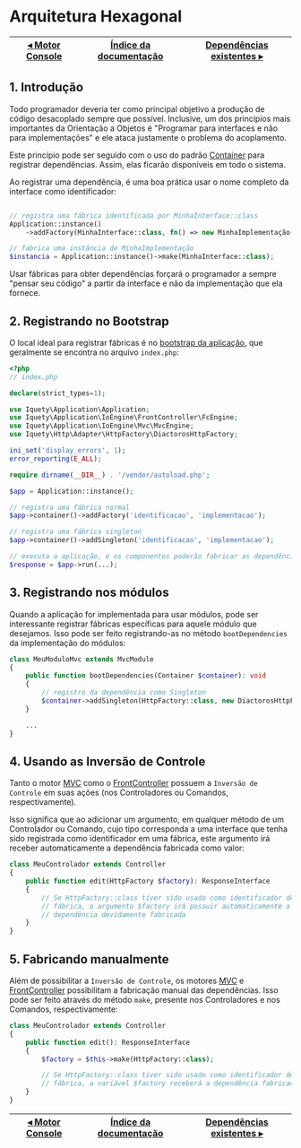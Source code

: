 # Arquitetura Hexagonal

[◂ Motor Console](07-motor-console.md) | [Índice da documentação](indice.md) | [Dependências existentes ▸](10-dependencias-existentes.md)
-- | -- | --

## 1. Introdução

Todo programador deveria ter como principal objetivo a produção de código
desacoplado sempre que possível. Inclusive, um dos princípios mais importantes
da Orientação a Objetos é "Programar para interfaces e não para implementações"
e ele ataca justamente o problema do acoplamento.

Este princípio pode ser seguido com o uso do padrão [Container](https://www.php-fig.org/psr/psr-11/)
para registrar dependências. Assim, elas ficarão disponíveis em todo o sistema.

Ao registrar uma dependência, é uma boa prática usar o nome completo da interface
como identificador:

```php

// registra uma fábrica identificada por MinhaInterface::class
Application::instance()
    ->addFactory(MinhaInterface::class, fn() => new MinhaImplementação());

// fabrica uma instância de MinhaImplementação
$instancia = Application::instance()->make(MinhaInterface::class);
```

Usar fábricas para obter dependências forçará o programador a sempre "pensar
seu código" a partir da interface e não da implementação que ela fornece.

## 2. Registrando no Bootstrap

O local ideal para registrar fábricas é no [bootstrap da aplicação](01-instanciando.md),
que geralmente se encontra no arquivo `index.php`:

```php
<?php
// index.php

declare(strict_types=1);

use Iquety\Application\Application;
use Iquety\Application\IoEngine\FrontController\FcEngine;
use Iquety\Application\IoEngine\Mvc\MvcEngine;
use Iquety\Http\Adapter\HttpFactory\DiactorosHttpFactory;

ini_set('display_errors', 1);
error_reporting(E_ALL);

require dirname(__DIR__) . '/vendor/autoload.php';

$app = Application::instance();

// registra uma fábrica normal
$app->container()->addFactory('identificacao', 'implementacao');

// registra uma fábrica singleton
$app->container()->addSingleton('identificacao', 'implementacao');

// executa a aplicação, e os componentes poderão fabricar as dependências
$response = $app->run(...);
```

## 3. Registrando nos módulos

Quando a aplicação for implementada para usar módulos, pode ser interessante
registrar fábricas específicas para aquele módulo que desejamos. Isso pode ser
feito registrando-as no método `bootDependencies` da implementação do módulos:

```php
class MeuModuloMvc extends MvcModule
{
    public function bootDependencies(Container $container): void
    {
        // registro da dependência como Singleton
        $container->addSingleton(HttpFactory::class, new DiactorosHttpFactory());
    }

    ...
}
```

## 4. Usando as Inversão de Controle

Tanto o motor [MVC](05-motor-mvc.md) como o [FrontController](06-motor-fc.md)
possuem a `Inversão de Controle` em suas ações (nos Controladores ou Comandos,
respectivamente).

Isso significa que ao adicionar um argumento, em qualquer método de um Controlador
ou Comando, cujo tipo corresponda a uma interface que tenha sido registrada como
identificador em uma fábrica, este argumento irá receber automaticamente a
dependência fabricada como valor:

```php
class MeuControlador extends Controller
{
    public function edit(HttpFactory $factory): ResponseInterface
    {
        // Se HttpFactory::class tiver sido usado como identificador de uma
        // fábrica, o argumento $factory irá possuir automaticamente a
        // dependência devidamente fabricada
    }
}
```

## 5. Fabricando manualmente

Além de possibilitar a `Inversão de Controle`, os motores [MVC](05-motor-mvc.md)
e [FrontController](06-motor-fc.md) possibilitam a fabricação manual das
dependências. Isso pode ser feito através do método `make`, presente nos
Controladores e nos Comandos, respectivamente:

```php
class MeuControlador extends Controller
{
    public function edit(): ResponseInterface
    {
        $factory = $this->make(HttpFactory::class);

        // Se HttpFactory::class tiver sido usado como identificador de uma
        // fábrica, a variável $factory receberá a dependência fabricada
    }
}
```

[◂ Motor Console](07-motor-console.md) | [Índice da documentação](indice.md) | [Dependências existentes ▸](10-dependencias-existentes.md)
-- | -- | --
